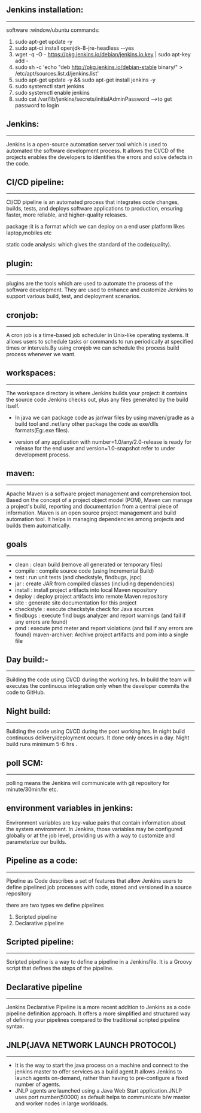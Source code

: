 ##  Jenkins installation:
--------------------------
software :window/ubuntu
commands:
1. sudo apt-get update -y
2. sudo apt-ci install openjdk-8-jre-headless --yes
3. wget -q -O - https://pkg.jenkins.io/debian/jenkins.io.key | sudo apt-key add -
4. sudo sh -c 'echo "deb http://pkg.jenkins.io/debian-stable binary/" > /etc/apt/sources.list.d/jenkins.list'
5. sudo apt-get update -y && sudo apt-get install jenkins -y
6. sudo systemctl start jenkins
7. sudo systemctl enable jenkins
8. sudo cat /var/lib/jenkins/secrets/initialAdminPassword -->to get password to login

## Jenkins:
-----------
Jenkins is a open-source automation server tool which is used to automated the software development process.
It allows the CI/CD of the projects enables the developers to identifies the errors and solve  defects in the code.
## CI/CD pipeline:
 ------------
 CI/CD pipeline is an automated process that integrates code changes, builds, tests, and deploys software applications to production, ensuring faster, more reliable, and higher-quality releases.

package :it is a format which we can deploy on a end user platform likes laptop,mobiles etc

static code analysis: which gives the standard of the code(quality).
## plugin:
----------------
plugins are the tools which are used to automate the process of the software development. They are used to enhance and customize Jenkins to support various build, test, and deployment scenarios.

## cronjob:
--------
A cron job is a time-based job scheduler in Unix-like operating systems. It allows users to schedule tasks or commands to run periodically at specified times or intervals.By using cronjob we can schedule the process build process whenever we want.

## workspaces:
------------
The workspace directory is where Jenkins builds your project: it contains the source code Jenkins checks out, plus any files generated by the build itself. 

* In java we can package code as jar/war files by using maven/gradle as a build tool and .net/any other  package the code as exe/dlls formats(Eg:.exe files).

* version of any application with number=1.0/any/2.0-release is ready for release for the end user  and version=1.0-snapshot refer to under development process.

## maven:
-----------
Apache Maven is a software project management and comprehension tool. Based on the concept of a project object model (POM), Maven can manage a project's build, reporting and documentation from a central piece of information.
Maven is an open source project management and build automation tool. It helps in managing dependencies among projects and builds them automatically.

## goals 
-------
* clean        : clean build (remove all generated or temporary files)
* compile      : compile source code (using Incremental Build)
* test         : run unit tests (and checkstyle, findbugs, jspc)
* jar          : create JAR from compiled classes (including dependencies)
* install      : install project artifacts into local Maven repository
* deploy       : deploy project artifacts into remote Maven repository
* site         : generate site documentation for this project
* checkstyle   : execute checkstyle check for Java sources
* findbugs     : execute find bugs analyzer and report warnings (and fail if any errors are found)
* pmd          : execute pmd meter and report violations (and fail if any errors are found)
maven-archiver: Archive project artifacts and pom into a single file

## Day build:-
----------
 Building the code using CI/CD during the working hrs. In build the team will executes the continuous integration only when the developer commits the code to GitHub.

## Night build:
----------------
 Building the code using CI/CD during the post working hrs. In night build continuous delivery/deployment occurs. It done only onces in a day. Night build runs minimum 5-6 hrs .

 ## poll SCM:
  ----------------
   polling means the Jenkins will communicate with git repository for minute/30min/hr etc.

## environment variables in jenkins:

   Environment variables are key-value pairs that contain information about the system environment. In Jenkins, those variables may be configured globally or at the job level, providing us with a way to customize and parameterize our builds.
   

## Pipeline as a code:
---------------------
Pipeline as Code describes a set of features that allow Jenkins users to define pipelined job processes with code, stored and versioned in a source repository

there are two types we define pipelines
1. Scripted pipeline
2. Declarative pipeline 

## Scripted pipeline:
---------------------
Scripted pipeline is a way to define a pipeline in a Jenkinsfile. It is a Groovy script that defines the steps of the pipeline.


## Declarative pipeline
--------------------
Jenkins Declarative Pipeline is a more recent addition to Jenkins as a code pipeline definition approach. It offers a more simplified and structured way of defining your pipelines compared to the traditional scripted pipeline syntax.


## JNLP(JAVA NETWORK LAUNCH  PROTOCOL)
--------------------------------------------
* It is the way to start the java process on a machine and connect to the jenkins master to offer services as a build agent.It allows Jenkins to launch agents on-demand, rather than having to pre-configure a fixed number of agents.
* JNLP agents are launched using a Java Web Start application.JNLP uses port number(50000) as default helps to communicate b/w master and worker nodes in large workloads.




